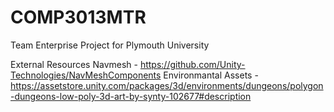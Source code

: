 # COMP3013MTR
Team Enterprise Project for Plymouth University


External Resources
Navmesh -  https://github.com/Unity-Technologies/NavMeshComponents
Environmantal Assets - https://assetstore.unity.com/packages/3d/environments/dungeons/polygon-dungeons-low-poly-3d-art-by-synty-102677#description
